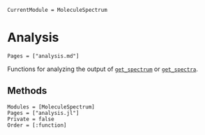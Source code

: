 ```@meta
CurrentModule = MoleculeSpectrum
```

# Analysis

```@index
Pages = ["analysis.md"]
```

Functions for analyzing the output of [`get_spectrum`](@ref) or
[`get_spectra`](@ref).

## Methods
```@autodocs
Modules = [MoleculeSpectrum]
Pages = ["analysis.jl"]
Private = false
Order = [:function]
```